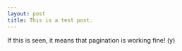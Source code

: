 ```yaml
---
layout: post
title: This is a test post.
---
```


If this is seen, it means that pagination is working fine! (y)

